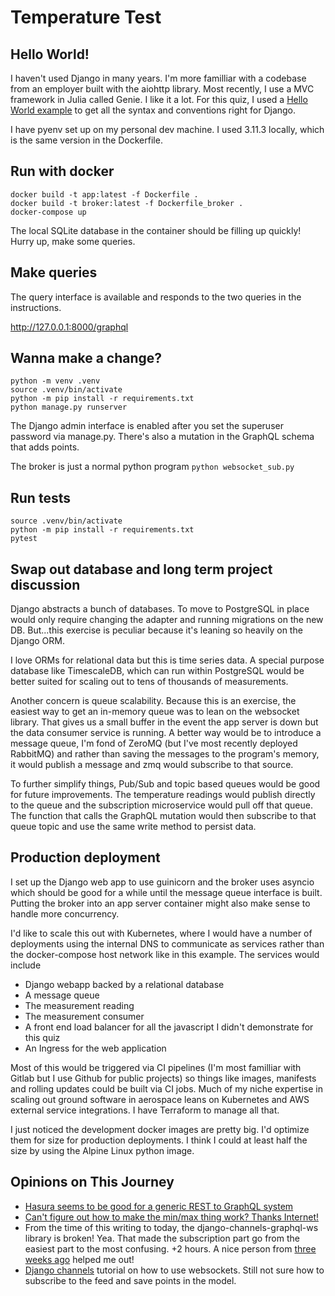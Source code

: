 # Temperature Test 

## Hello World!

I haven't used Django in many years. I'm more familliar with a codebase from an employer built with the aiohttp library. Most recently, I use a MVC framework in Julia called Genie. I like it a lot. For this quiz, I used a [Hello World example](https://djangoforbeginners.com/hello-world/) to get all the syntax and conventions right for Django.

I have pyenv set up on my personal dev machine. I used 3.11.3 locally, which is the same version in the Dockerfile.

## Run with docker

```
docker build -t app:latest -f Dockerfile .
docker build -t broker:latest -f Dockerfile_broker .
docker-compose up
```

The local SQLite database in the container should be filling up quickly!
Hurry up, make some queries.

## Make queries

The query interface is available and responds to the two queries in the instructions.

http://127.0.0.1:8000/graphql

## Wanna make a change?

```
python -m venv .venv
source .venv/bin/activate
python -m pip install -r requirements.txt
python manage.py runserver
```

The Django admin interface is enabled after you set the superuser password via manage.py. There's also a mutation in the GraphQL schema that adds points.

The broker is just a normal python program `python websocket_sub.py`

## Run tests

```
source .venv/bin/activate
python -m pip install -r requirements.txt
pytest
```

## Swap out database and long term project discussion

Django abstracts a bunch of databases. To move to PostgreSQL in place would only require changing the adapter and running migrations on the new DB. But...this exercise is peculiar because it's leaning so heavily on the Django ORM.

I love ORMs for relational data but this is time series data. A special purpose database like TimescaleDB, which can run within PostgreSQL would be better suited for scaling out to tens of thousands of measurements.

Another concern is queue scalability. Because this is an exercise, the easiest way to get an in-memory queue was to lean on the websocket library. That gives us a small buffer in the event the app server is down but the data consumer service is running. A better way would be to introduce a message queue, I'm fond of ZeroMQ (but I've most recently deployed RabbitMQ) and rather than saving the messages to the program's memory, it would publish a message and zmq would subscribe to that source.

To further simplify things, Pub/Sub and topic based queues would be good for future improvements. The temperature readings would publish directly to the queue and the subscription microservice would pull off that queue.  The function that calls the GraphQL mutation would then subscribe to that queue topic and use the same write method to persist data. 

## Production deployment

I set up the Django web app to use guinicorn and the broker uses asyncio which should be good for a while until the message queue interface is built.
Putting the broker into an app server container might also make sense to handle more concurrency.

I'd like to scale this out with Kubernetes, where I would have a number of deployments using the internal DNS to communicate as services rather than the docker-compose host network like in this example. The services would include

* Django webapp backed by a relational database
* A message queue
* The measurement reading
* The measurement consumer
* A front end load balancer for all the javascript I didn't demonstrate for this quiz
* An Ingress for the web application

Most of this would be triggered via CI pipelines (I'm most familliar with Gitlab but I use Github for public projects) so things like images, manifests and rolling updates could be built via CI jobs. Much of my niche expertise in scaling out ground software in aerospace leans on Kubernetes and AWS external service integrations. I have Terraform to manage all that.

I just noticed the development docker images are pretty big. I'd optimize them for size for production deployments. I think I could at least half the size by using the Alpine Linux python image.

## Opinions on This Journey

* [Hasura seems to be good for a generic REST to GraphQL system](https://hasura.io/blog/turn-your-python-rest-api-to-graphql-using-hasura-actions/)
* [Can't figure out how to make the min/max thing work? Thanks Internet!](https://stackoverflow.com/questions/70920770/how-to-make-graphql-query-that-can-find-latest-or-min-or-max)
* From the time of this writing to today, the django-channels-graphql-ws library is broken! Yea. That made the subscription part go from the easiest part to the most confusing. +2 hours. A nice person from [three weeks ago](https://github.com/datadvance/DjangoChannelsGraphqlWs/issues/103) helped me out!
* [Django channels](https://realpython.com/getting-started-with-django-channels/) tutorial on how to use websockets. Still not sure how to subscribe to the feed and save points in the model.